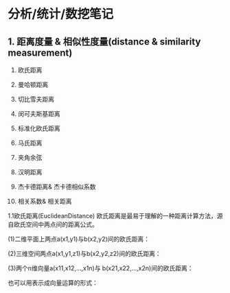 # 分析/统计/数挖笔记

## 1. 距离度量 & 相似性度量(distance & similarity measurement)

1. 欧氏距离

2. 曼哈顿距离

3. 切比雪夫距离

4. 闵可夫斯基距离

5. 标准化欧氏距离

6. 马氏距离

7. 夹角余弦

8. 汉明距离

9. 杰卡德距离& 杰卡德相似系数

10. 相关系数& 相关距离

1.1欧氏距离(EuclideanDistance)
欧氏距离是最易于理解的一种距离计算方法，源自欧氏空间中两点间的距离公式。

(1)二维平面上两点a(x1,y1)与b(x2,y2)间的欧氏距离：

(2)三维空间两点a(x1,y1,z1)与b(x2,y2,z2)间的欧氏距离：

(3)两个n维向量a(x11,x12,…,x1n)与 b(x21,x22,…,x2n)间的欧氏距离：

也可以用表示成向量运算的形式：